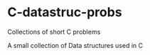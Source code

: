 # C-datastruc-probs
Collections of short C problems

A small collection of Data structures used in C
